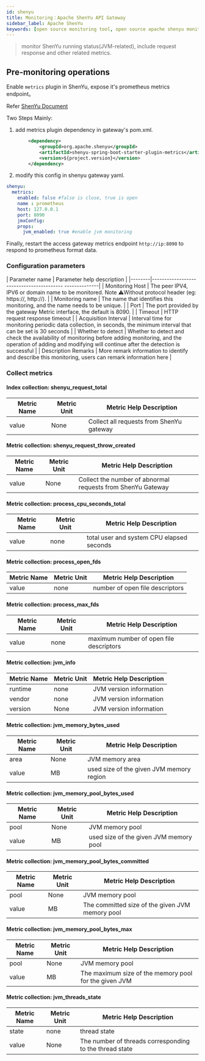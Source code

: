 ```yaml
---
id: shenyu  
title: Monitoring：Apache ShenYu API Gateway      
sidebar_label: Apache ShenYu  
keywords: [open source monitoring tool, open source apache shenyu monitoring tool, monitoring apache shenyu metrics]
---
```


> monitor ShenYu running status(JVM-related), include request response and other related metrics.           

## Pre-monitoring operations    

Enable `metrics` plugin in ShenYu, expose it's prometheus metrics endpoint。  

Refer [ShenYu Document](https://shenyu.apache.org/docs/plugin-center/observability/metrics-plugin)  

Two Steps Mainly: 

1. add metrics plugin dependency in gateway's pom.xml.  

```xml
        <dependency>
            <groupId>org.apache.shenyu</groupId>
            <artifactId>shenyu-spring-boot-starter-plugin-metrics</artifactId>
            <version>${project.version}</version>
        </dependency>
```

2. modify this config in shenyu gateway yaml. 

```yaml
shenyu:
  metrics:
    enabled: false #false is close, true is open
    name : prometheus 
    host: 127.0.0.1 
    port: 8090 
    jmxConfig: 
    props:
      jvm_enabled: true #enable jvm monitoring
```

Finally, restart the access gateway metrics endpoint `http://ip:8090` to respond to prometheus format data.

### Configuration parameters

| Parameter name | Parameter help description |
|--------|----------------------------------------- --------------|
| Monitoring Host | The peer IPV4, IPV6 or domain name to be monitored. Note ⚠️Without protocol header (eg: https://, http://). |
| Monitoring name | The name that identifies this monitoring, and the name needs to be unique. |
| Port | The port provided by the gateway Metric interface, the default is 8090. |
| Timeout | HTTP request response timeout |
| Acquisition Interval | Interval time for monitoring periodic data collection, in seconds, the minimum interval that can be set is 30 seconds |
| Whether to detect | Whether to detect and check the availability of monitoring before adding monitoring, and the operation of adding and modifying will continue after the detection is successful |
| Description Remarks | More remark information to identify and describe this monitoring, users can remark information here |

### Collect metrics

#### Index collection: shenyu_request_total

| Metric Name | Metric Unit | Metric Help Description |
| ----------- |------|-------------------|
| value | None | Collect all requests from ShenYu gateway |

#### Metric collection: shenyu_request_throw_created

| Metric Name | Metric Unit | Metric Help Description |
| ----------- |------|-------------------|
| value | None | Collect the number of abnormal requests from ShenYu Gateway |

#### Metric collection: process_cpu_seconds_total

| Metric Name | Metric Unit | Metric Help Description |
| ----------- |------|------------------|
| value | none | total user and system CPU elapsed seconds |

#### Metric collection: process_open_fds

| Metric Name | Metric Unit | Metric Help Description |
| ----------- |------|-------------|
| value | none | number of open file descriptors |

#### Metric collection: process_max_fds

| Metric Name | Metric Unit | Metric Help Description |
| ----------- |------|----------------|
| value | none | maximum number of open file descriptors |

#### Metric collection: jvm_info

| Metric Name | Metric Unit | Metric Help Description |
| ----------- |------|-----------|
| runtime | none | JVM version information |
| vendor | none | JVM version information |
| version | None | JVM version information |

#### Metric collection: jvm_memory_bytes_used

| Metric Name | Metric Unit | Metric Help Description |
| ----------- |------|------------------|
| area | None | JVM memory area |
| value | MB | used size of the given JVM memory region |

#### Metric collection: jvm_memory_pool_bytes_used

| Metric Name | Metric Unit | Metric Help Description |
|--------|------|-----------------|
| pool | None | JVM memory pool |
| value | MB | used size of the given JVM memory pool |

#### Metric collection: jvm_memory_pool_bytes_committed

| Metric Name | Metric Unit | Metric Help Description |
| ----------- |------|------------------|
| pool | None | JVM memory pool |
| value | MB | The committed size of the given JVM memory pool |

#### Metric collection: jvm_memory_pool_bytes_max

| Metric Name | Metric Unit | Metric Help Description |
| ----------- |------| ----------- |
| pool | None | JVM memory pool |
| value | MB | The maximum size of the memory pool for the given JVM |

#### Metric collection: jvm_threads_state

| Metric Name | Metric Unit | Metric Help Description |
| ----------- |------|-------------|
| state | none | thread state |
| value | None | The number of threads corresponding to the thread state |


